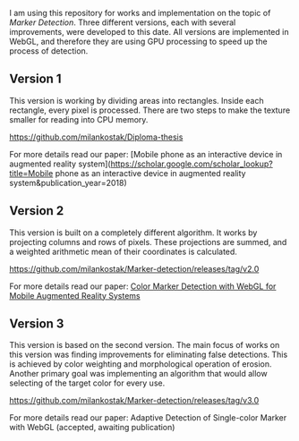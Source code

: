 I am using this repository for works and implementation on the topic of *Marker Detection*. Three different versions, each with several improvements, were developed to this date.
All versions are implemented in WebGL, and therefore they are using GPU processing to speed up the process of detection.

## Version 1
This version is working by dividing areas into rectangles. Inside each rectangle, every pixel is processed. There are two steps to make the texture smaller for reading into CPU memory.

https://github.com/milankostak/Diploma-thesis

For more details read our paper: [Mobile phone as an interactive device in augmented reality system](https://scholar.google.com/scholar_lookup?title=Mobile phone as an interactive device in augmented reality system&publication_year=2018)

## Version 2
This version is built on a completely different algorithm. It works by projecting columns and rows of pixels. These projections are summed, and a weighted arithmetic mean of their coordinates is calculated.

https://github.com/milankostak/Marker-detection/releases/tag/v2.0

For more details read our paper: [Color Marker Detection with WebGL for Mobile Augmented Reality Systems](https://doi.org/10.1007/978-3-030-27192-3_6)

## Version 3
This version is based on the second version. The main focus of works on this version was finding improvements for eliminating false detections. This is achieved by color weighting and morphological operation of erosion. Another primary goal was implementing an algorithm that would allow selecting of the target color for every use.

https://github.com/milankostak/Marker-detection/releases/tag/v3.0

For more details read our paper: Adaptive Detection of Single-color Marker with WebGL (accepted, awaiting publication)
